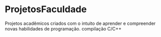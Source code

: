 # ProjetosFaculdade
Projetos acadêmicos criados com o intuito de aprender e compreender novas habilidades de programação.
compilação C/C++